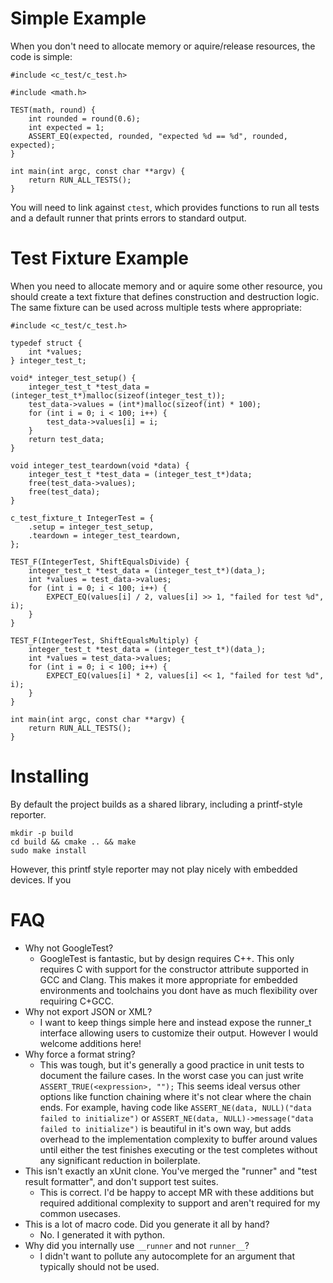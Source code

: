 # Simple Example

When you don't need to allocate memory or aquire/release resources, the code is simple:

```
#include <c_test/c_test.h>

#include <math.h>

TEST(math, round) {
    int rounded = round(0.6);
    int expected = 1;
    ASSERT_EQ(expected, rounded, "expected %d == %d", rounded, expected);
}

int main(int argc, const char **argv) {
    return RUN_ALL_TESTS();
}
```

You will need to link against `ctest`, which provides functions to run all tests and a default runner that prints
errors to standard output.

# Test Fixture Example

When you need to allocate memory and or aquire some other resource, you should create a text fixture that defines
construction and destruction logic. The same fixture can be used across multiple tests where appropriate:

```
#include <c_test/c_test.h>

typedef struct {
    int *values;
} integer_test_t;

void* integer_test_setup() {
    integer_test_t *test_data = (integer_test_t*)malloc(sizeof(integer_test_t));
    test_data->values = (int*)malloc(sizeof(int) * 100);
    for (int i = 0; i < 100; i++) {
        test_data->values[i] = i;
    }
    return test_data;
}

void integer_test_teardown(void *data) {
    integer_test_t *test_data = (integer_test_t*)data;
    free(test_data->values);
    free(test_data);
}

c_test_fixture_t IntegerTest = {
    .setup = integer_test_setup,
    .teardown = integer_test_teardown,
};

TEST_F(IntegerTest, ShiftEqualsDivide) {
    integer_test_t *test_data = (integer_test_t*)(data_);
    int *values = test_data->values;
    for (int i = 0; i < 100; i++) {
        EXPECT_EQ(values[i] / 2, values[i] >> 1, "failed for test %d", i);
    }
}

TEST_F(IntegerTest, ShiftEqualsMultiply) {
    integer_test_t *test_data = (integer_test_t*)(data_);
    int *values = test_data->values;
    for (int i = 0; i < 100; i++) {
        EXPECT_EQ(values[i] * 2, values[i] << 1, "failed for test %d", i);
    }
}

int main(int argc, const char **argv) {
    return RUN_ALL_TESTS();
}
```

# Installing

By default the project builds as a shared library, including a printf-style reporter.

```
mkdir -p build
cd build && cmake .. && make
sudo make install
```

However, this printf style reporter may not play nicely with embedded devices. If you

# FAQ

* Why not GoogleTest?
  * GoogleTest is fantastic, but by design requires C++. This only requires C with support for the constructor 
    attribute supported in GCC and Clang. This makes it more appropriate for embedded environments and toolchains 
    you dont have as much flexibility over requiring C+GCC.
* Why not export JSON or XML?
  * I want to keep things simple here and instead expose the runner_t interface allowing users to customize their 
    output. However I would welcome additions here!
* Why force a format string?
  * This was tough, but it's generally a good practice in unit tests to document the failure cases. In the worst 
    case you can just write `ASSERT_TRUE(<expression>, "");` This seems ideal versus other options like function 
    chaining where it's not clear where the chain ends. For example, having code like 
    `ASSERT_NE(data, NULL)("data failed to initialize")` or 
    `ASSERT_NE(data, NULL)->message("data failed to initialize")` is beautiful in it's own way, but adds overhead to 
    the implementation complexity to buffer around values until either the test finishes executing or the test 
    completes without any significant reduction in boilerplate.  
* This isn't exactly an xUnit clone. You've merged the "runner" and "test result formatter", and don't 
  support test suites.
  * This is correct. I'd be happy to accept MR with these additions but required additional complexity 
    to support and aren't required for my common usecases.
* This is a lot of macro code. Did you generate it all by hand?
  * No. I generated it with python.
* Why did you internally use `__runner` and not `runner__`?
  * I didn't want to pollute any autocomplete for an argument that typically should not be used.
